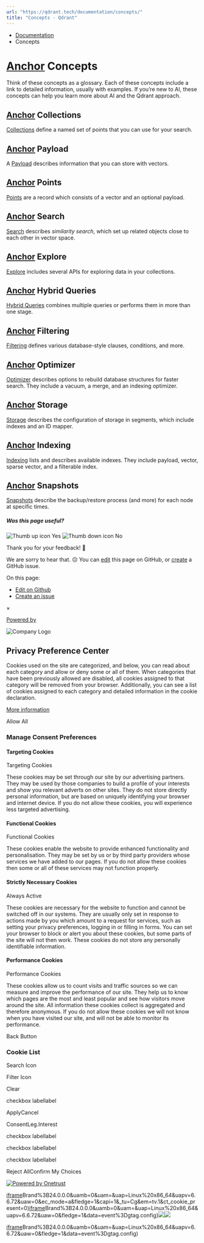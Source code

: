 ```yaml
---
url: "https://qdrant.tech/documentation/concepts/"
title: "Concepts - Qdrant"
---
```


- [Documentation](https://qdrant.tech/documentation/)
- Concepts

# [Anchor](https://qdrant.tech/documentation/concepts/\#concepts) Concepts

Think of these concepts as a glossary. Each of these concepts include a link to
detailed information, usually with examples. If you’re new to AI, these concepts
can help you learn more about AI and the Qdrant approach.

## [Anchor](https://qdrant.tech/documentation/concepts/\#collections) Collections

[Collections](https://qdrant.tech/documentation/concepts/collections/) define a named set of points that you can use for your search.

## [Anchor](https://qdrant.tech/documentation/concepts/\#payload) Payload

A [Payload](https://qdrant.tech/documentation/concepts/payload/) describes information that you can store with vectors.

## [Anchor](https://qdrant.tech/documentation/concepts/\#points) Points

[Points](https://qdrant.tech/documentation/concepts/points/) are a record which consists of a vector and an optional payload.

## [Anchor](https://qdrant.tech/documentation/concepts/\#search) Search

[Search](https://qdrant.tech/documentation/concepts/search/) describes _similarity search_, which set up related objects close to each other in vector space.

## [Anchor](https://qdrant.tech/documentation/concepts/\#explore) Explore

[Explore](https://qdrant.tech/documentation/concepts/explore/) includes several APIs for exploring data in your collections.

## [Anchor](https://qdrant.tech/documentation/concepts/\#hybrid-queries) Hybrid Queries

[Hybrid Queries](https://qdrant.tech/documentation/concepts/hybrid-queries/) combines multiple queries or performs them in more than one stage.

## [Anchor](https://qdrant.tech/documentation/concepts/\#filtering) Filtering

[Filtering](https://qdrant.tech/documentation/concepts/filtering/) defines various database-style clauses, conditions, and more.

## [Anchor](https://qdrant.tech/documentation/concepts/\#optimizer) Optimizer

[Optimizer](https://qdrant.tech/documentation/concepts/optimizer/) describes options to rebuild
database structures for faster search. They include a vacuum, a merge, and an
indexing optimizer.

## [Anchor](https://qdrant.tech/documentation/concepts/\#storage) Storage

[Storage](https://qdrant.tech/documentation/concepts/storage/) describes the configuration of storage in segments, which include indexes and an ID mapper.

## [Anchor](https://qdrant.tech/documentation/concepts/\#indexing) Indexing

[Indexing](https://qdrant.tech/documentation/concepts/indexing/) lists and describes available indexes. They include payload, vector, sparse vector, and a filterable index.

## [Anchor](https://qdrant.tech/documentation/concepts/\#snapshots) Snapshots

[Snapshots](https://qdrant.tech/documentation/concepts/snapshots/) describe the backup/restore process (and more) for each node at specific times.

##### Was this page useful?

![Thumb up icon](https://qdrant.tech/icons/outline/thumb-up.svg)
Yes
![Thumb down icon](https://qdrant.tech/icons/outline/thumb-down.svg)
No

Thank you for your feedback! 🙏

We are sorry to hear that. 😔 You can [edit](https://qdrant.tech/github.com/qdrant/landing_page/tree/master/qdrant-landing/content/documentation/concepts/_index.md) this page on GitHub, or [create](https://github.com/qdrant/landing_page/issues/new/choose) a GitHub issue.

On this page:

- [Edit on Github](https://github.com/qdrant/landing_page/tree/master/qdrant-landing/content/documentation/concepts/_index.md)
- [Create an issue](https://github.com/qdrant/landing_page/issues/new/choose)

×

[Powered by](https://qdrant.tech/)

![Company Logo](https://cdn.cookielaw.org/logos/static/ot_company_logo.png)

## Privacy Preference Center

Cookies used on the site are categorized, and below, you can read about each category and allow or deny some or all of them. When categories that have been previously allowed are disabled, all cookies assigned to that category will be removed from your browser.
Additionally, you can see a list of cookies assigned to each category and detailed information in the cookie declaration.


[More information](https://qdrant.tech/legal/privacy-policy/#cookies-and-web-beacons)

Allow All

### Manage Consent Preferences

#### Targeting Cookies

Targeting Cookies

These cookies may be set through our site by our advertising partners. They may be used by those companies to build a profile of your interests and show you relevant adverts on other sites. They do not store directly personal information, but are based on uniquely identifying your browser and internet device. If you do not allow these cookies, you will experience less targeted advertising.

#### Functional Cookies

Functional Cookies

These cookies enable the website to provide enhanced functionality and personalisation. They may be set by us or by third party providers whose services we have added to our pages. If you do not allow these cookies then some or all of these services may not function properly.

#### Strictly Necessary Cookies

Always Active

These cookies are necessary for the website to function and cannot be switched off in our systems. They are usually only set in response to actions made by you which amount to a request for services, such as setting your privacy preferences, logging in or filling in forms. You can set your browser to block or alert you about these cookies, but some parts of the site will not then work. These cookies do not store any personally identifiable information.

#### Performance Cookies

Performance Cookies

These cookies allow us to count visits and traffic sources so we can measure and improve the performance of our site. They help us to know which pages are the most and least popular and see how visitors move around the site. All information these cookies collect is aggregated and therefore anonymous. If you do not allow these cookies we will not know when you have visited our site, and will not be able to monitor its performance.

Back Button

### Cookie List

Search Icon

Filter Icon

Clear

checkbox labellabel

ApplyCancel

ConsentLeg.Interest

checkbox labellabel

checkbox labellabel

checkbox labellabel

Reject AllConfirm My Choices

[![Powered by Onetrust](https://cdn.cookielaw.org/logos/static/powered_by_logo.svg)](https://www.onetrust.com/products/cookie-consent/)

[iframe](https://td.doubleclick.net/td/rul/10862264272?random=1748574434183&cv=11&fst=1748574434183&fmt=3&bg=ffffff&guid=ON&async=1&gcl_ctr=1&gtm=45be55s2v9117590405z8898302740za200zb898302740&gcd=13l3l3l3l1l1&dma=0&tag_exp=101509157~103116026~103130498~103130500~103200004~103211513~103233427~103252644~103252646~103351866~103351868~104481633~104481635~104559073~104559075~103308613&ptag_exp=101509157~103116026~103130498~103130500~103200004~103233427~103252644~103252646~103351866~103351868~104481633~104481635~104559073~104559075~104573694&u_w=1280&u_h=1024&url=https%3A%2F%2Fqdrant.tech%2Fdocumentation%2Fconcepts%2F&_ng=1&label=_FJrCMev-7EDEND_w7so&hn=www.googleadservices.com&frm=0&tiba=Concepts%20-%20Qdrant&value=0&bttype=purchase&npa=0&pscdl=noapi&auid=1613191981.1748574434&uaa=x86&uab=64&uafvl=Google%2520Chrome%3B137.0.7151.55%7CChromium%3B137.0.7151.55%7CNot%252FA)Brand%3B24.0.0.0&uamb=0&uam=&uap=Linux%20x86_64&uapv=6.6.72&uaw=0&ec_mode=a&fledge=1&capi=1&_tu=Cg&em=tv.1&ct_cookie_present=0)[iframe](https://td.doubleclick.net/td/rul/10862264272?random=1748574434232&cv=11&fst=1748574434232&fmt=3&bg=ffffff&guid=ON&async=1&gtm=45be55s2v9117590405z8898302740za200zb898302740&gcd=13l3l3l3l1l1&dma=0&tag_exp=101509157~103116026~103130498~103130500~103200004~103211513~103233427~103252644~103252646~103351866~103351868~104481633~104481635~104559073~104559075&ptag_exp=101509157~103116026~103130498~103130500~103200004~103233427~103252644~103252646~103351866~103351868~104481633~104481635~104559073~104559075~104573694&u_w=1280&u_h=1024&url=https%3A%2F%2Fqdrant.tech%2Fdocumentation%2Fconcepts%2F&_ng=1&hn=www.googleadservices.com&frm=0&tiba=Concepts%20-%20Qdrant&npa=0&pscdl=noapi&auid=1613191981.1748574434&uaa=x86&uab=64&uafvl=Google%2520Chrome%3B137.0.7151.55%7CChromium%3B137.0.7151.55%7CNot%252FA)Brand%3B24.0.0.0&uamb=0&uam=&uap=Linux%20x86_64&uapv=6.6.72&uaw=0&fledge=1&data=event%3Dgtag.config)![](https://t.co/1/i/adsct?bci=4&dv=America%2FAdak%26en-US%2Cen%26Google%20Inc.%26Linux%20x86_64%26255%261280%261024%264%2624%261280%261024%260%26na&eci=3&event=%7B%7D&event_id=03ec0868-f738-42c9-8730-515adbe2782f&integration=advertiser&p_id=Twitter&p_user_id=0&pl_id=5a1b466e-e6e4-495b-a100-ab48849659bd&tw_document_href=https%3A%2F%2Fqdrant.tech%2Fdocumentation%2Fconcepts%2F&tw_iframe_status=0&txn_id=o81g6&type=javascript&version=2.3.33)![](https://analytics.twitter.com/1/i/adsct?bci=4&dv=America%2FAdak%26en-US%2Cen%26Google%20Inc.%26Linux%20x86_64%26255%261280%261024%264%2624%261280%261024%260%26na&eci=3&event=%7B%7D&event_id=03ec0868-f738-42c9-8730-515adbe2782f&integration=advertiser&p_id=Twitter&p_user_id=0&pl_id=5a1b466e-e6e4-495b-a100-ab48849659bd&tw_document_href=https%3A%2F%2Fqdrant.tech%2Fdocumentation%2Fconcepts%2F&tw_iframe_status=0&txn_id=o81g6&type=javascript&version=2.3.33)

[iframe](https://td.doubleclick.net/td/rul/10862264272?random=1748574435190&cv=11&fst=1748574435190&fmt=3&bg=ffffff&guid=ON&async=1&gtm=45be55s2v9117590405za200zb898302740&gcd=13l3l3l3l1l1&dma=0&tag_exp=101509157~103116026~103130498~103130500~103200004~103211513~103233427~103252644~103252646~103351866~103351868~104481633~104481635~104559073~104559075&ptag_exp=101509157~103116026~103130498~103130500~103200004~103233427~103252644~103252646~103351866~103351868~104481633~104481635~104559073~104559075~104573694&u_w=1280&u_h=1024&url=https%3A%2F%2Fqdrant.tech%2Fdocumentation%2Fconcepts%2F&_ng=1&hn=www.googleadservices.com&frm=0&tiba=Concepts%20-%20Qdrant&did=dZTQ1Zm&gdid=dZTQ1Zm&npa=0&pscdl=noapi&auid=1613191981.1748574434&uaa=x86&uab=64&uafvl=Google%2520Chrome%3B137.0.7151.55%7CChromium%3B137.0.7151.55%7CNot%252FA)Brand%3B24.0.0.0&uamb=0&uam=&uap=Linux%20x86_64&uapv=6.6.72&uaw=0&fledge=1&data=event%3Dgtag.config)